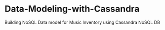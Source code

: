 # Data-Modeling-with-Cassandra
Building NoSQL Data model for Music Inventory using Cassandra NoSQL DB
